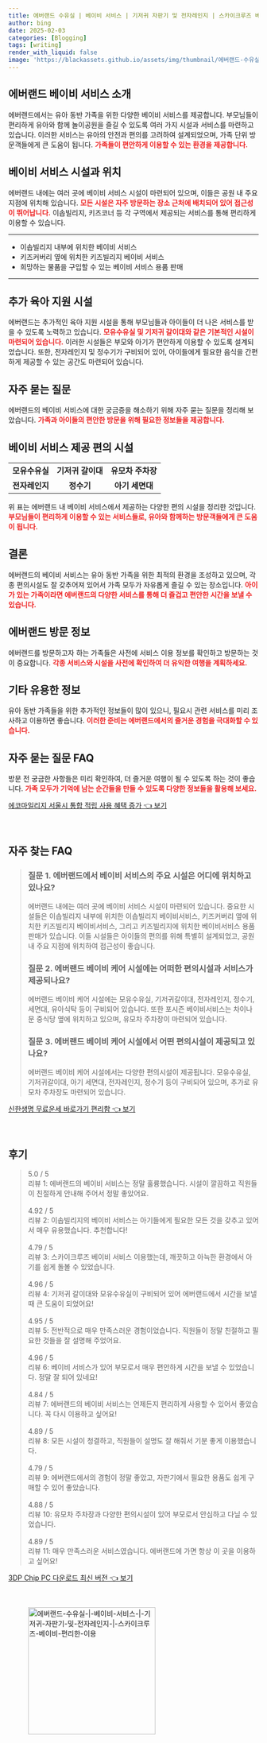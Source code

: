 ```yaml
---
title: 에버랜드 수유실 | 베이비 서비스 | 기저귀 자판기 및 전자레인지 | 스카이크루즈 베이비 편리한 이용
author: bing
date: 2025-02-03
categories: [Blogging]
tags: [writing]
render_with_liquid: false
image: 'https://blackassets.github.io/assets/img/thumbnail/에버랜드-수유실-|-베이비-서비스-|-기저귀-자판기-및-전자레인지-|-스카이크루즈-베이비-편리한-이용.webp'
---
```



<h2 id='에버랜드 베이비 서비스 소개'>에버랜드 베이비 서비스 소개</h2>

<p>에버랜드에서는 유아 동반 가족을 위한 다양한 베이비 서비스를 제공합니다. 부모님들이 편리하게 유아와 함께 놀이공원을 즐길 수 있도록 여러 가지 시설과 서비스를 마련하고 있습니다. 이러한 서비스는 유아의 안전과 편의를 고려하여 설계되었으며, 가족 단위 방문객들에게 큰 도움이 됩니다. <b><span style="color: #ee2323;">가족들이 편안하게 이용할 수 있는 환경을 제공합니다.</span></b></p>

<h2 id='베이비 서비스 시설과 위치'>베이비 서비스 시설과 위치</h2>

<p>에버랜드 내에는 여러 곳에 베이비 서비스 시설이 마련되어 있으며, 이들은 공원 내 주요 지점에 위치해 있습니다. <b><span style="color: #ee2323;">모든 시설은 자주 방문하는 장소 근처에 배치되어 있어 접근성이 뛰어납니다.</span></b> 이솝빌리지, 키즈코너 등 각 구역에서 제공되는 서비스를 통해 편리하게 이용할 수 있습니다.</p>

<hr />

<ul>
    <li>이솝빌리지 내부에 위치한 베이비 서비스</li>
    <li>키즈커버리 옆에 위치한 키즈빌리지 베이비 서비스</li>
    <li>희망하는 물품을 구입할 수 있는 베이비 서비스 용품 판매</li>
</ul>

<hr />

<h2 id='추가 육아 지원 시설'>추가 육아 지원 시설</h2>

<p>에버랜드는 추가적인 육아 지원 시설을 통해 부모님들과 아이들이 더 나은 서비스를 받을 수 있도록 노력하고 있습니다. <b><span style="color: #ee2323;">모유수유실 및 기저귀 갈이대와 같은 기본적인 시설이 마련되어 있습니다.</span></b> 이러한 시설들은 부모와 아기가 편안하게 이용할 수 있도록 설계되었습니다. 또한, 전자레인지 및 정수기가 구비되어 있어, 아이들에게 필요한 음식을 간편하게 제공할 수 있는 공간도 마련되어 있습니다.</p>

<h2 id='자주 묻는 질문'>자주 묻는 질문</h2>

<p>에버랜드의 베이비 서비스에 대한 궁금증을 해소하기 위해 자주 묻는 질문을 정리해 보았습니다. <b><span style="color: #ee2323;">가족과 아이들의 편안한 방문을 위해 필요한 정보들을 제공합니다.</span></b></p>

<h2 id='베이비 서비스 제공 편의 시설'>베이비 서비스 제공 편의 시설</h2>

<table>
    <tr>
        <td style="text-align: center; height: 17px;"><b>모유수유실</b></td>
        <td style="text-align: center; height: 17px;"><b>기저귀 갈이대</b></td>
        <td style="text-align: center; height: 17px;"><b>유모차 주차장</b></td>
    </tr>
    <tr>
        <td style="text-align: center; height: 17px;"><b>전자레인지</b></td>
        <td style="text-align: center; height: 17px;"><b>정수기</b></td>
        <td style="text-align: center; height: 17px;"><b>아기 세면대</b></td>
    </tr>
</table>

<p>위 표는 에버랜드 내 베이비 서비스에서 제공하는 다양한 편의 시설을 정리한 것입니다. <b><span style="color: #ee2323;">부모님들이 편리하게 이용할 수 있는 서비스들로, 유아와 함께하는 방문객들에게 큰 도움이 됩니다.</span></b></p>

<h2 id='결론'>결론</h2>

<p>에버랜드의 베이비 서비스는 유아 동반 가족을 위한 최적의 환경을 조성하고 있으며, 각종 편의시설도 잘 갖추어져 있어서 가족 모두가 자유롭게 즐길 수 있는 장소입니다. <b><span style="color: #ee2323;">아이가 있는 가족이라면 에버랜드의 다양한 서비스를 통해 더 즐겁고 편안한 시간을 보낼 수 있습니다.</span></b></p>

<h2 id='에버랜드 방문 정보'>에버랜드 방문 정보</h2>

<p>에버랜드를 방문하고자 하는 가족들은 사전에 서비스 이용 정보를 확인하고 방문하는 것이 중요합니다. <b><span style="color: #ee2323;">각종 서비스와 시설을 사전에 확인하여 더 유익한 여행을 계획하세요.</span></b></p>

<h2 id='기타 유용한 정보'>기타 유용한 정보</h2>

<p>유아 동반 가족들을 위한 추가적인 정보들이 많이 있으니, 필요시 관련 서비스를 미리 조사하고 이용하면 좋습니다. <b><span style="color: #ee2323;">이러한 준비는 에버랜드에서의 즐거운 경험을 극대화할 수 있습니다.</span></b></p>

<h2 id='자주 묻는 질문 FAQ'>자주 묻는 질문 FAQ</h2>

<p>방문 전 궁금한 사항들은 미리 확인하여, 더 즐거운 여행이 될 수 있도록 하는 것이 좋습니다. <b><span style="color: #ee2323;">가족 모두가 기억에 남는 순간들을 만들 수 있도록 다양한 정보들을 활용해 보세요.</span></b></p>


<p><a class="click-button" title="에코마일리지 서울시 통합 적립 사용 혜택 증가" href="https://blackassets.github.io/posts/%EC%97%90%EC%BD%94%EB%A7%88%EC%9D%BC%EB%A6%AC%EC%A7%80-%EC%84%9C%EC%9A%B8%EC%8B%9C-%ED%86%B5%ED%95%A9-%EC%A0%81%EB%A6%BD-%EC%82%AC%EC%9A%A9-%ED%98%9C%ED%83%9D-%EC%A6%9D%EA%B0%80/" rel="dofollow">에코마일리지 서울시 통합 적립 사용 혜택 증가 👈 보기</a></p><br>
<h2 id='자주_찾는_FAQ'>자주 찾는 FAQ</h2>
<div itemscope="" itemtype="https://schema.org/FAQPage"> 
<blockquote> 
<div itemscope="" itemprop="mainEntity" itemtype="https://schema.org/Question"> 
<h3 itemprop="name">질문 1. 에버랜드에서 베이비 서비스의 주요 시설은 어디에 위치하고 있나요?</h3> 
<div itemscope="" itemprop="acceptedAnswer" itemtype="https://schema.org/Answer"> 
<span itemprop="text"> 
<p>에버랜드 내에는 여러 곳에 베이비 서비스 시설이 마련되어 있습니다. 중요한 시설들은 이솝빌리지 내부에 위치한 이솝빌리지 베이비서비스, 키즈커버리 옆에 위치한 키즈빌리지 베이비서비스, 그리고 키즈빌리지에 위치한 베이비서비스 용품 판매가 있습니다. 이들 시설들은 아이들의 편의를 위해 특별히 설계되었고, 공원 내 주요 지점에 위치하여 접근성이 좋습니다.</p> 
</span> 
</div> 
</div> 
<div itemscope="" itemprop="mainEntity" itemtype="https://schema.org/Question"> 
<h3 itemprop="name">질문 2. 에버랜드 베이비 케어 시설에는 어떠한 편의시설과 서비스가 제공되나요?</h3> 
<div itemscope="" itemprop="acceptedAnswer" itemtype="https://schema.org/Answer"> 
<span itemprop="text"> 
<p>에버랜드 베이비 케어 시설에는 모유수유실, 기저귀갈이대, 전자레인지, 정수기, 세면대, 유아식탁 등이 구비되어 있습니다. 또한 포시즌 베이비서비스는 차이나문 중식당 옆에 위치하고 있으며, 유모차 주차장이 마련되어 있습니다.</p> 
</span> 
</div> 
</div> 
<div itemscope="" itemprop="mainEntity" itemtype="https://schema.org/Question"> 
<h3 itemprop="name">질문 3. 에버랜드 베이비 케어 시설에서 어떤 편의시설이 제공되고 있나요?</h3> 
<div itemscope="" itemprop="acceptedAnswer" itemtype="https://schema.org/Answer"> 
<span itemprop="text"> 
<p>에버랜드 베이비 케어 시설에서는 다양한 편의시설이 제공됩니다. 모유수유실, 기저귀갈이대, 아기 세면대, 전자레인지, 정수기 등이 구비되어 있으며, 추가로 유모차 주차장도 마련되어 있습니다.</p> 
</span> 
</div> 
</div> 
</blockquote> 
</div>
<p><a class="click-button" title="신한생명 무료운세 바로가기 편리함" href="https://blackassets.github.io/posts/%EC%8B%A0%ED%95%9C%EC%83%9D%EB%AA%85-%EB%AC%B4%EB%A3%8C%EC%9A%B4%EC%84%B8-%EB%B0%94%EB%A1%9C%EA%B0%80%EA%B8%B0-%ED%8E%B8%EB%A6%AC%ED%95%A8/" rel="dofollow">신한생명 무료운세 바로가기 편리함 👈 보기</a></p><br>
<h2 id='후기'>후기</h2>
<div itemscope itemtype="https://schema.org/Product">
  <blockquote>
  <div itemprop="review" itemscope itemtype="https://schema.org/Review">
      <div itemprop="reviewRating" itemscope itemtype="https://schema.org/Rating"> <span itemprop="ratingValue">5.0</span> / <span itemprop="bestRating">5</span> </div>
      <span itemprop="reviewBody">리뷰 1: 에버랜드의 베이비 서비스는 정말 훌륭했습니다. 시설이 깔끔하고 직원들이 친절하게 안내해 주어서 정말 좋았어요.</span>
  </div>
  <br>
  <div itemprop="review" itemscope itemtype="https://schema.org/Review">
      <div itemprop="reviewRating" itemscope itemtype="https://schema.org/Rating"> <span itemprop="ratingValue">4.92</span> / <span itemprop="bestRating">5</span> </div>
      <span itemprop="reviewBody">리뷰 2: 이솝빌리지의 베이비 서비스는 아기들에게 필요한 모든 것을 갖추고 있어서 매우 유용했습니다. 추천합니다!</span>
  </div>
  <br>
  <div itemprop="review" itemscope itemtype="https://schema.org/Review">
      <div itemprop="reviewRating" itemscope itemtype="https://schema.org/Rating"> <span itemprop="ratingValue">4.79</span> / <span itemprop="bestRating">5</span> </div>
      <span itemprop="reviewBody">리뷰 3: 스카이크루즈 베이비 서비스 이용했는데, 깨끗하고 아늑한 환경에서 아기를 쉽게 돌볼 수 있었습니다.</span>
  </div>
  <br>
  <div itemprop="review" itemscope itemtype="https://schema.org/Review">
      <div itemprop="reviewRating" itemscope itemtype="https://schema.org/Rating"> <span itemprop="ratingValue">4.96</span> / <span itemprop="bestRating">5</span> </div>
      <span itemprop="reviewBody">리뷰 4: 기저귀 갈이대와 모유수유실이 구비되어 있어 에버랜드에서 시간을 보낼 때 큰 도움이 되었어요!</span>
  </div>
  <br>
  <div itemprop="review" itemscope itemtype="https://schema.org/Review">
      <div itemprop="reviewRating" itemscope itemtype="https://schema.org/Rating"> <span itemprop="ratingValue">4.95</span> / <span itemprop="bestRating">5</span> </div>
      <span itemprop="reviewBody">리뷰 5: 전반적으로 매우 만족스러운 경험이었습니다. 직원들이 정말 친절하고 필요한 것들을 잘 설명해 주었어요.</span>
  </div>
  <br>
  <div itemprop="review" itemscope itemtype="https://schema.org/Review">
      <div itemprop="reviewRating" itemscope itemtype="https://schema.org/Rating"> <span itemprop="ratingValue">4.96</span> / <span itemprop="bestRating">5</span> </div>
      <span itemprop="reviewBody">리뷰 6: 베이비 서비스가 있어 부모로서 매우 편안하게 시간을 보낼 수 있었습니다. 정말 잘 되어 있네요!</span>
  </div>
  <br>
  <div itemprop="review" itemscope itemtype="https://schema.org/Review">
      <div itemprop="reviewRating" itemscope itemtype="https://schema.org/Rating"> <span itemprop="ratingValue">4.84</span> / <span itemprop="bestRating">5</span> </div>
      <span itemprop="reviewBody">리뷰 7: 에버랜드의 베이비 서비스는 언제든지 편리하게 사용할 수 있어서 좋았습니다. 꼭 다시 이용하고 싶어요!</span>
  </div>
  <br>
  <div itemprop="review" itemscope itemtype="https://schema.org/Review">
      <div itemprop="reviewRating" itemscope itemtype="https://schema.org/Rating"> <span itemprop="ratingValue">4.89</span> / <span itemprop="bestRating">5</span> </div>
      <span itemprop="reviewBody">리뷰 8: 모든 시설이 청결하고, 직원들이 설명도 잘 해줘서 기분 좋게 이용했습니다.</span>
  </div>
  <br>
  <div itemprop="review" itemscope itemtype="https://schema.org/Review">
      <div itemprop="reviewRating" itemscope itemtype="https://schema.org/Rating"> <span itemprop="ratingValue">4.79</span> / <span itemprop="bestRating">5</span> </div>
      <span itemprop="reviewBody">리뷰 9: 에버랜드에서의 경험이 정말 좋았고, 자판기에서 필요한 용품도 쉽게 구매할 수 있어 좋았습니다.</span>
  </div>
  <br>
  <div itemprop="review" itemscope itemtype="https://schema.org/Review">
      <div itemprop="reviewRating" itemscope itemtype="https://schema.org/Rating"> <span itemprop="ratingValue">4.88</span> / <span itemprop="bestRating">5</span> </div>
      <span itemprop="reviewBody">리뷰 10: 유모차 주차장과 다양한 편의시설이 있어 부모로서 안심하고 다닐 수 있었습니다.</span>
  </div>
  <br>
  <div itemprop="review" itemscope itemtype="https://schema.org/Review">
      <div itemprop="reviewRating" itemscope itemtype="https://schema.org/Rating"> <span itemprop="ratingValue">4.89</span> / <span itemprop="bestRating">5</span> </div>
      <span itemprop="reviewBody">리뷰 11: 매우 만족스러운 서비스였습니다. 에버랜드에 가면 항상 이 곳을 이용하고 싶어요!</span>
  </div>
  </blockquote>
</div>
<p><a class="click-button" title="3DP Chip PC 다운로드 최신 버전" href="https://blackassets.github.io/posts/3DP-Chip-PC-%EB%8B%A4%EC%9A%B4%EB%A1%9C%EB%93%9C-%EC%B5%9C%EC%8B%A0-%EB%B2%84%EC%A0%84/" rel="dofollow">3DP Chip PC 다운로드 최신 버전 👈 보기</a></p><br>
<figure class="image"><img src="https://blackassets.github.io/assets/img/thumbnail/에버랜드-수유실-|-베이비-서비스-|-기저귀-자판기-및-전자레인지-|-스카이크루즈-베이비-편리한-이용.webp" alt="에버랜드-수유실-|-베이비-서비스-|-기저귀-자판기-및-전자레인지-|-스카이크루즈-베이비-편리한-이용" width="256" height="256"></figure>